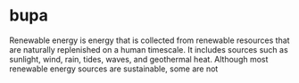 # bupa
Renewable energy is energy that is collected from renewable resources that are naturally replenished on a human timescale. It includes sources such as sunlight, wind, rain, tides, waves, and geothermal heat. Although most renewable energy sources are sustainable, some are not
